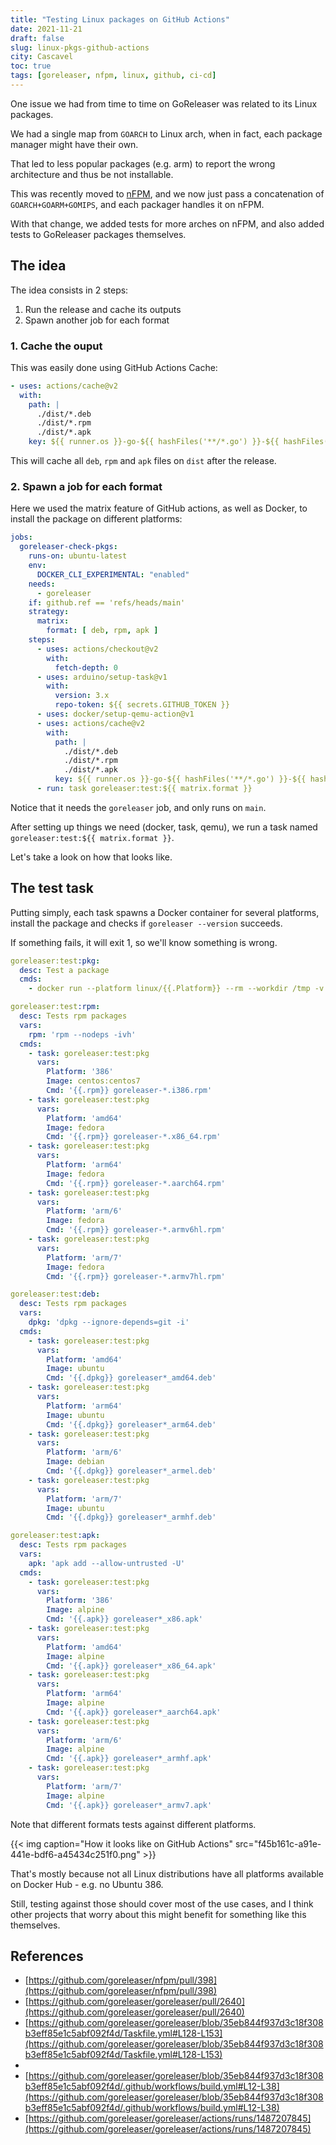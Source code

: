 ```yaml
---
title: "Testing Linux packages on GitHub Actions"
date: 2021-11-21
draft: false
slug: linux-pkgs-github-actions
city: Cascavel
toc: true
tags: [goreleaser, nfpm, linux, github, ci-cd]
---
```


One issue we had from time to time on GoReleaser was related to its Linux packages.

We had a single map from `GOARCH` to Linux arch, when in fact, each package manager might have their own.

That led to less popular packages (e.g. arm) to report the wrong architecture and thus be not installable. 

This was recently moved to [nFPM](https://nfpm.goreleaser.com), and we now just pass a concatenation of `GOARCH+GOARM+GOMIPS`, and each packager handles it on nFPM.

With that change, we added tests for more arches on nFPM, and also added tests to GoReleaser packages themselves.

## The idea

The idea consists in 2 steps:

1. Run the release and cache its outputs
2. Spawn another job for each format

### 1. Cache the ouput

This was easily done using GitHub Actions Cache:

```yaml
- uses: actions/cache@v2
  with:
    path: |
      ./dist/*.deb
      ./dist/*.rpm
      ./dist/*.apk
    key: ${{ runner.os }}-go-${{ hashFiles('**/*.go') }}-${{ hashFiles('**/go.sum') }}
```

This will cache all `deb`, `rpm` and `apk` files on `dist` after the release.

### 2. Spawn a job for each format

Here we used the matrix feature of GitHub actions, as well as Docker, to install the package on different platforms:

```yaml
jobs:
  goreleaser-check-pkgs:
    runs-on: ubuntu-latest
    env:
      DOCKER_CLI_EXPERIMENTAL: "enabled"
    needs:
      - goreleaser
    if: github.ref == 'refs/heads/main'
    strategy:
      matrix:
        format: [ deb, rpm, apk ]
    steps:
      - uses: actions/checkout@v2
        with:
          fetch-depth: 0
      - uses: arduino/setup-task@v1
        with:
          version: 3.x
          repo-token: ${{ secrets.GITHUB_TOKEN }}
      - uses: docker/setup-qemu-action@v1
      - uses: actions/cache@v2
        with:
          path: |
            ./dist/*.deb
            ./dist/*.rpm
            ./dist/*.apk
          key: ${{ runner.os }}-go-${{ hashFiles('**/*.go') }}-${{ hashFiles('**/go.sum') }}
      - run: task goreleaser:test:${{ matrix.format }}
```

Notice that it needs the `goreleaser` job, and only runs on `main`.

After setting up things we need (docker, task, qemu), we run a task named `goreleaser:test:${{ matrix.format }}`.

Let's take a look on how that looks like.

## The test task

Putting simply, each task spawns a Docker container for several platforms, install the package and checks if `goreleaser --version` succeeds.

If something fails, it will exit 1, so we'll know something is wrong.

```yaml
goreleaser:test:pkg:
  desc: Test a package
  cmds:
    - docker run --platform linux/{{.Platform}} --rm --workdir /tmp -v $PWD/dist:/tmp {{.Image}} sh -c '{{.Cmd}} && goreleaser --version'

goreleaser:test:rpm:
  desc: Tests rpm packages
  vars:
    rpm: 'rpm --nodeps -ivh'
  cmds:
    - task: goreleaser:test:pkg
      vars:
        Platform: '386'
        Image: centos:centos7
        Cmd: '{{.rpm}} goreleaser-*.i386.rpm'
    - task: goreleaser:test:pkg
      vars:
        Platform: 'amd64'
        Image: fedora
        Cmd: '{{.rpm}} goreleaser-*.x86_64.rpm'
    - task: goreleaser:test:pkg
      vars:
        Platform: 'arm64'
        Image: fedora
        Cmd: '{{.rpm}} goreleaser-*.aarch64.rpm'
    - task: goreleaser:test:pkg
      vars:
        Platform: 'arm/6'
        Image: fedora
        Cmd: '{{.rpm}} goreleaser-*.armv6hl.rpm'
    - task: goreleaser:test:pkg
      vars:
        Platform: 'arm/7'
        Image: fedora
        Cmd: '{{.rpm}} goreleaser-*.armv7hl.rpm'

goreleaser:test:deb:
  desc: Tests rpm packages
  vars:
    dpkg: 'dpkg --ignore-depends=git -i'
  cmds:
    - task: goreleaser:test:pkg
      vars:
        Platform: 'amd64'
        Image: ubuntu
        Cmd: '{{.dpkg}} goreleaser*_amd64.deb'
    - task: goreleaser:test:pkg
      vars:
        Platform: 'arm64'
        Image: ubuntu
        Cmd: '{{.dpkg}} goreleaser*_arm64.deb'
    - task: goreleaser:test:pkg
      vars:
        Platform: 'arm/6'
        Image: debian
        Cmd: '{{.dpkg}} goreleaser*_armel.deb'
    - task: goreleaser:test:pkg
      vars:
        Platform: 'arm/7'
        Image: ubuntu
        Cmd: '{{.dpkg}} goreleaser*_armhf.deb'

goreleaser:test:apk:
  desc: Tests rpm packages
  vars:
    apk: 'apk add --allow-untrusted -U'
  cmds:
    - task: goreleaser:test:pkg
      vars:
        Platform: '386'
        Image: alpine
        Cmd: '{{.apk}} goreleaser*_x86.apk'
    - task: goreleaser:test:pkg
      vars:
        Platform: 'amd64'
        Image: alpine
        Cmd: '{{.apk}} goreleaser*_x86_64.apk'
    - task: goreleaser:test:pkg
      vars:
        Platform: 'arm64'
        Image: alpine
        Cmd: '{{.apk}} goreleaser*_aarch64.apk'
    - task: goreleaser:test:pkg
      vars:
        Platform: 'arm/6'
        Image: alpine
        Cmd: '{{.apk}} goreleaser*_armhf.apk'
    - task: goreleaser:test:pkg
      vars:
        Platform: 'arm/7'
        Image: alpine
        Cmd: '{{.apk}} goreleaser*_armv7.apk'
```

Note that different formats tests against different platforms.

{{< img caption="How it looks like on GitHub Actions" src="f45b161c-a91e-441e-bdf6-a45434c251f0.png" >}}

That's mostly because not all Linux distributions have all platforms available on Docker Hub - e.g. no Ubuntu 386.

Still, testing against those should cover most of the use cases, and I think other projects that worry about this might benefit for something like this themselves.

## References

- [https://github.com/goreleaser/nfpm/pull/398](https://github.com/goreleaser/nfpm/pull/398)
- [https://github.com/goreleaser/goreleaser/pull/2640](https://github.com/goreleaser/goreleaser/pull/2640)
- [https://github.com/goreleaser/goreleaser/blob/35eb844f937d3c18f308b3eff85e1c5abf092f4d/Taskfile.yml#L128-L153](https://github.com/goreleaser/goreleaser/blob/35eb844f937d3c18f308b3eff85e1c5abf092f4d/Taskfile.yml#L128-L153)
- 
- [https://github.com/goreleaser/goreleaser/blob/35eb844f937d3c18f308b3eff85e1c5abf092f4d/.github/workflows/build.yml#L12-L38](https://github.com/goreleaser/goreleaser/blob/35eb844f937d3c18f308b3eff85e1c5abf092f4d/.github/workflows/build.yml#L12-L38)
- [https://github.com/goreleaser/goreleaser/actions/runs/1487207845](https://github.com/goreleaser/goreleaser/actions/runs/1487207845)
